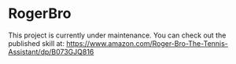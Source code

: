 # RogerBro

This project is currently under maintenance. You can check out the published skill at:
https://www.amazon.com/Roger-Bro-The-Tennis-Assistant/dp/B073GJQ816
